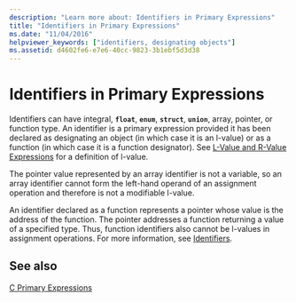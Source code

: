 ```yaml
---
description: "Learn more about: Identifiers in Primary Expressions"
title: "Identifiers in Primary Expressions"
ms.date: "11/04/2016"
helpviewer_keywords: ["identifiers, designating objects"]
ms.assetid: d4602fe6-e7e6-40cc-9823-3b1ebf5d3d38
---
```

# Identifiers in Primary Expressions

Identifiers can have integral, **`float`**, **`enum`**, **`struct`**, **`union`**, array, pointer, or function type. An identifier is a primary expression provided it has been declared as designating an object (in which case it is an l-value) or as a function (in which case it is a function designator). See [L-Value and R-Value Expressions](../c-language/l-value-and-r-value-expressions.md) for a definition of l-value.

The pointer value represented by an array identifier is not a variable, so an array identifier cannot form the left-hand operand of an assignment operation and therefore is not a modifiable l-value.

An identifier declared as a function represents a pointer whose value is the address of the function. The pointer addresses a function returning a value of a specified type. Thus, function identifiers also cannot be l-values in assignment operations. For more information, see [Identifiers](../c-language/c-identifiers.md).

## See also

[C Primary Expressions](../c-language/c-primary-expressions.md)
